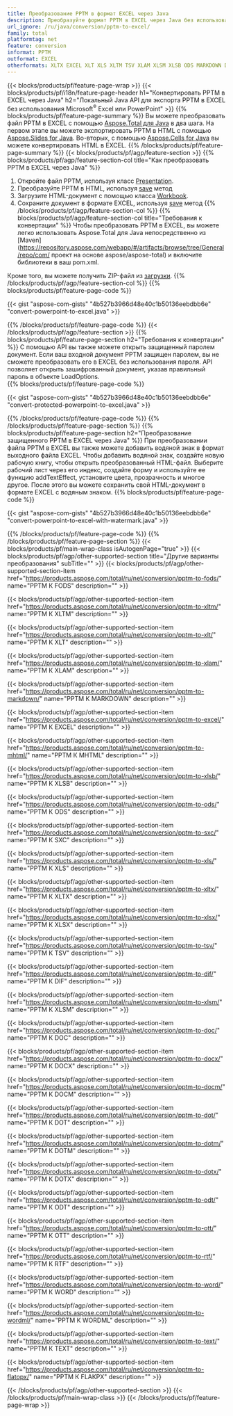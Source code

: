 ```yaml
---
title: Преобразование PPTM в формат EXCEL через Java
description: Преобразуйте формат PPTM в EXCEL через Java без использования Microsoft Excel или PowerPoint.
url_ignore: /ru/java/conversion/pptm-to-excel/
family: total
platformtag: net
feature: conversion
informat: PPTM
outformat: EXCEL
otherformats: XLTX EXCEL XLT XLS XLTM TSV XLAM XLSM XLSB ODS MARKDOWN DIF MHTML FODS SXC XLSX DOC DOCX DOCM DOT DOTM DOTX ODT OTT RTF WORD WORDML TEXT FLATOPX
---
```

{{< blocks/products/pf/feature-page-wrap >}}
{{< blocks/products/pf/i18n/feature-page-header h1="Конвертировать PPTM в EXCEL через Java" h2="Локальный Java API для экспорта PPTM в EXCEL без использования Microsoft<sup>&reg;</sup> Excel или PowerPoint" >}}
{{% blocks/products/pf/feature-page-summary %}}
Вы можете преобразовать файл PPTM в EXCEL с помощью [Aspose.Total для Java](https://products.aspose.com/total/java/) в два шага. На первом этапе вы можете экспортировать PPTM в HTML с помощью [Aspose.Slides for Java](https://products.aspose.com/slides/java/). Во-вторых, с помощью [Aspose.Cells for Java](https://products.aspose.com/cells/java/) вы можете конвертировать HTML в EXCEL.
{{% /blocks/products/pf/feature-page-summary  %}}
{{< blocks/products/pf/agp/feature-section >}}
{{% blocks/products/pf/agp/feature-section-col title="Как преобразовать PPTM в EXCEL через Java" %}}
1. Откройте файл PPTM, используя класс [Presentation](https://apireference.aspose.com/slides/java/com.aspose.slides/Presentation).
2. Преобразуйте PPTM в HTML, используя [save](https://apireference.aspose.com/slides/java/com.aspose.slides/Presentation#save-java.lang.String-int-com.aspose.slides.ISaveOptions-) метод
3. Загрузите HTML-документ с помощью класса [Workbook](https://apireference.aspose.com/cells/java/com.aspose.cells/Workbook).
4. Сохраните документ в формате EXCEL, используя [save](https://apireference.aspose.com/cells/java/com.aspose.cells/workbook#save(java.lang.String,%20com.aspose.cells.SaveOptions)) метод
{{% /blocks/products/pf/agp/feature-section-col %}}
{{% blocks/products/pf/agp/feature-section-col title="Требования к конвертации" %}}
Чтобы преобразовать PPTM в EXCEL, вы можете легко использовать Aspose.Total для Java непосредственно из [Maven](https://repository.aspose.com/webapp/#/artifacts/browse/tree/General/repo/com/ проект на основе aspose/aspose-total) и включите библиотеки в ваш pom.xml.

Кроме того, вы можете получить ZIP-файл из [загрузки](https://downloads.aspose.com/total/java).
{{% /blocks/products/pf/agp/feature-section-col %}}
{{% blocks/products/pf/feature-page-code %}}

{{< gist "aspose-com-gists" "4b527b3966d48e40c1b50136eebdbb6e" "convert-powerpoint-to-excel.java" >}}


{{% /blocks/products/pf/feature-page-code %}}
{{< /blocks/products/pf/agp/feature-section >}}
{{% blocks/products/pf/feature-page-section  h2="Требования к конвертации" %}}
С помощью API вы также можете открыть защищенный паролем документ. Если ваш входной документ PPTM защищен паролем, вы не сможете преобразовать его в EXCEL без использования пароля. API позволяет открыть зашифрованный документ, указав правильный пароль в объекте LoadOptions.  
{{% blocks/products/pf/feature-page-code %}}

{{< gist "aspose-com-gists" "4b527b3966d48e40c1b50136eebdbb6e" "convert-protected-powerpoint-to-excel.java" >}}

{{% /blocks/products/pf/feature-page-code  %}}
{{% /blocks/products/pf/feature-page-section %}}
{{% blocks/products/pf/feature-page-section  h2="Преобразование защищенного PPTM в EXCEL через Java" %}}
При преобразовании файла PPTM в EXCEL вы также можете добавить водяной знак в формат выходного файла EXCEL. Чтобы добавить водяной знак, создайте новую рабочую книгу, чтобы открыть преобразованный HTML-файл. Выберите рабочий лист через его индекс, создайте форму и используйте ее функцию addTextEffect, установите цвета, прозрачность и многое другое. После этого вы можете сохранить свой HTML-документ в формате EXCEL с водяным знаком. 
{{% blocks/products/pf/feature-page-code %}}

{{< gist "aspose-com-gists" "4b527b3966d48e40c1b50136eebdbb6e" "convert-powerpoint-to-excel-with-watermark.java" >}}

{{% /blocks/products/pf/feature-page-code  %}}
{{% /blocks/products/pf/feature-page-section %}}
{{< blocks/products/pf/main-wrap-class isAutogenPage="true" >}}
{{< blocks/products/pf/agp/other-supported-section title="Другие варианты преобразования" subTitle="" >}}
{{< blocks/products/pf/agp/other-supported-section-item href="https://products.aspose.com/total/ru/net/conversion/pptm-to-fods/" name="PPTM К FODS" description="" >}}

{{< blocks/products/pf/agp/other-supported-section-item href="https://products.aspose.com/total/ru/net/conversion/pptm-to-xltm/" name="PPTM К XLTM" description="" >}}

{{< blocks/products/pf/agp/other-supported-section-item href="https://products.aspose.com/total/ru/net/conversion/pptm-to-xlt/" name="PPTM К XLT" description="" >}}

{{< blocks/products/pf/agp/other-supported-section-item href="https://products.aspose.com/total/ru/net/conversion/pptm-to-xlam/" name="PPTM К XLAM" description="" >}}

{{< blocks/products/pf/agp/other-supported-section-item href="https://products.aspose.com/total/ru/net/conversion/pptm-to-markdown/" name="PPTM К MARKDOWN" description="" >}}

{{< blocks/products/pf/agp/other-supported-section-item href="https://products.aspose.com/total/ru/net/conversion/pptm-to-excel/" name="PPTM К EXCEL" description="" >}}

{{< blocks/products/pf/agp/other-supported-section-item href="https://products.aspose.com/total/ru/net/conversion/pptm-to-mhtml/" name="PPTM К MHTML" description="" >}}

{{< blocks/products/pf/agp/other-supported-section-item href="https://products.aspose.com/total/ru/net/conversion/pptm-to-xlsb/" name="PPTM К XLSB" description="" >}}

{{< blocks/products/pf/agp/other-supported-section-item href="https://products.aspose.com/total/ru/net/conversion/pptm-to-ods/" name="PPTM К ODS" description="" >}}

{{< blocks/products/pf/agp/other-supported-section-item href="https://products.aspose.com/total/ru/net/conversion/pptm-to-sxc/" name="PPTM К SXC" description="" >}}

{{< blocks/products/pf/agp/other-supported-section-item href="https://products.aspose.com/total/ru/net/conversion/pptm-to-xls/" name="PPTM К XLS" description="" >}}

{{< blocks/products/pf/agp/other-supported-section-item href="https://products.aspose.com/total/ru/net/conversion/pptm-to-xltx/" name="PPTM К XLTX" description="" >}}

{{< blocks/products/pf/agp/other-supported-section-item href="https://products.aspose.com/total/ru/net/conversion/pptm-to-xlsx/" name="PPTM К XLSX" description="" >}}

{{< blocks/products/pf/agp/other-supported-section-item href="https://products.aspose.com/total/ru/net/conversion/pptm-to-tsv/" name="PPTM К TSV" description="" >}}

{{< blocks/products/pf/agp/other-supported-section-item href="https://products.aspose.com/total/ru/net/conversion/pptm-to-dif/" name="PPTM К DIF" description="" >}}

{{< blocks/products/pf/agp/other-supported-section-item href="https://products.aspose.com/total/ru/net/conversion/pptm-to-xlsm/" name="PPTM К XLSM" description="" >}}

{{< blocks/products/pf/agp/other-supported-section-item href="https://products.aspose.com/total/ru/net/conversion/pptm-to-doc/" name="PPTM К DOC" description="" >}}

{{< blocks/products/pf/agp/other-supported-section-item href="https://products.aspose.com/total/ru/net/conversion/pptm-to-docx/" name="PPTM К DOCX" description="" >}}

{{< blocks/products/pf/agp/other-supported-section-item href="https://products.aspose.com/total/ru/net/conversion/pptm-to-docm/" name="PPTM К DOCM" description="" >}}

{{< blocks/products/pf/agp/other-supported-section-item href="https://products.aspose.com/total/ru/net/conversion/pptm-to-dot/" name="PPTM К DOT" description="" >}}

{{< blocks/products/pf/agp/other-supported-section-item href="https://products.aspose.com/total/ru/net/conversion/pptm-to-dotm/" name="PPTM К DOTM" description="" >}}

{{< blocks/products/pf/agp/other-supported-section-item href="https://products.aspose.com/total/ru/net/conversion/pptm-to-dotx/" name="PPTM К DOTX" description="" >}}

{{< blocks/products/pf/agp/other-supported-section-item href="https://products.aspose.com/total/ru/net/conversion/pptm-to-odt/" name="PPTM К ODT" description="" >}}

{{< blocks/products/pf/agp/other-supported-section-item href="https://products.aspose.com/total/ru/net/conversion/pptm-to-ott/" name="PPTM К OTT" description="" >}}

{{< blocks/products/pf/agp/other-supported-section-item href="https://products.aspose.com/total/ru/net/conversion/pptm-to-rtf/" name="PPTM К RTF" description="" >}}

{{< blocks/products/pf/agp/other-supported-section-item href="https://products.aspose.com/total/ru/net/conversion/pptm-to-word/" name="PPTM К WORD" description="" >}}

{{< blocks/products/pf/agp/other-supported-section-item href="https://products.aspose.com/total/ru/net/conversion/pptm-to-wordml/" name="PPTM К WORDML" description="" >}}

{{< blocks/products/pf/agp/other-supported-section-item href="https://products.aspose.com/total/ru/net/conversion/pptm-to-text/" name="PPTM К TEXT" description="" >}}

{{< blocks/products/pf/agp/other-supported-section-item href="https://products.aspose.com/total/ru/net/conversion/pptm-to-flatopx/" name="PPTM К FLAКPX" description="" >}}


{{< /blocks/products/pf/agp/other-supported-section >}}
{{< /blocks/products/pf/main-wrap-class >}}
{{< /blocks/products/pf/feature-page-wrap >}}